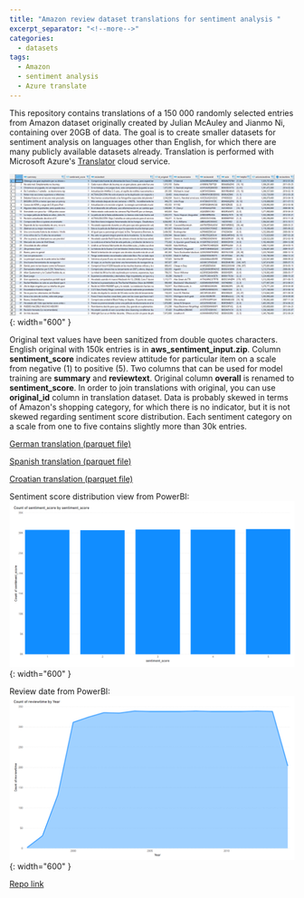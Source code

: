 ```yaml
---
title: "Amazon review dataset translations for sentiment analysis "
excerpt_separator: "<!--more-->"
categories:
  - datasets
tags:
  - Amazon
  - sentiment analysis
  - Azure translate
---
```



This repository contains translations of a 150 000 randomly selected entries from Amazon dataset originally created by Julian McAuley and Jianmo Ni, containing over 20GB of data.
The goal is to create smaller datasets for sentiment analysis on languages other than English, for which there are many publicly available datasets already.
Translation is performed with Microsoft Azure's [Translator](https://azure.microsoft.com/en-us/services/cognitive-services/translator/) cloud service.

![AWS Spanish Translation](https://raw.githubusercontent.com/matkosoric/amazon-sentiment-analysis-dataset-translations/master/aws_spanish.PNG?raw=true "Title"){: width="600" }

<!--more-->

Original text values have been sanitized from double quotes characters.
English original with 150k entries is in **aws_sentiment_input.zip**.
Column **sentiment_score** indicates review attitude for particular item on a scale from negative (1) to positive (5).
Two columns that can be used for model training are **summary** and **reviewtext**.
Original column **overall** is renamed to **sentiment_score**.
In order to join translations with original, you can use **original_id** column in translation dataset.
Data is probably skewed in terms of Amazon's shopping category, for which there is no indicator, but it is not skewed regarding sentiment score distribution.
Each sentiment category on a scale from one to five contains slightly more than 30k entries.


[German translation (parquet file)](https://github.com/matkosoric/amazon-sentiment-analysis-dataset-translations/blob/main/translations/aws_german.parquet)

[Spanish translation (parquet file)](https://github.com/matkosoric/amazon-sentiment-analysis-dataset-translations/blob/main/translations/aws_spanish.parquet)

[Croatian translation (parquet file)](https://github.com/matkosoric/amazon-sentiment-analysis-dataset-translations/blob/main/translations/aws_croatian.parquet)

  
  
Sentiment score distribution view from PowerBI:
![AWS Spanish Translation](https://raw.githubusercontent.com/matkosoric/amazon-sentiment-analysis-dataset-translations/master/sentiment_distribution.PNG?raw=true "Title"){: width="600" }

Review date from PowerBI:
![AWS Spanish Translation](https://raw.githubusercontent.com/matkosoric/amazon-sentiment-analysis-dataset-translations/master/date_distribution.PNG?raw=true "Title"){: width="600" }

[Repo link](https://github.com/matkosoric/amazon-sentiment-analysis-dataset-translations)




